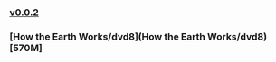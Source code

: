 ### [v0.0.2](https://github.com/littleflute/great-course32/edit/master/README.md)
### [How the Earth Works/dvd8](How the Earth Works/dvd8) [570M]
